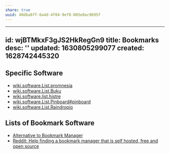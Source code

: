 ```yaml
---
share: true
uuid: 40dba8ff-6a4d-4f04-9ef0-003e8ac9695f
---
```

---
id: wjBTMkxF3gJS2HkRegGn9
title: Bookmarks
desc: ''
updated: 1630805299077
created: 1628742445320
---

## Specific Software

* [wiki.software.List.promnesia](/undefined)
* [wiki.software.List.Buku](/undefined)
* [wiki.software.list.histre](/undefined)
* [wiki.software.List.Pinboard#pinboard](/undefined)
* [wiki.software.List.Raindropio](/undefined)

## Lists of Bookmark Software

* [Alternative to Bookmark Manager](https://alternativeto.net/software/bookmark-manager/?license=opensource)
* [Reddit: Help finding a bookmark manager that is self hosted, free and open source](https://www.reddit.com/r/opensource/comments/538hpo/help_finding_a_bookmark_manager_that_is_self/)
